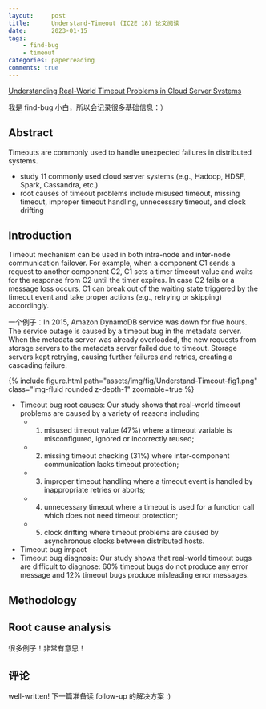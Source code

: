 ```yaml
---
layout:     post
title:      Understand-Timeout (IC2E 18) 论文阅读
date:       2023-01-15
tags:
    - find-bug
    - timeout
categories: paperreading
comments: true
---
```


[Understanding Real-World Timeout Problems in Cloud Server Systems](https://tingdai.github.io/files/understanding_IC2E18.pdf)

我是 find-bug 小白，所以会记录很多基础信息：）

## Abstract

Timeouts are commonly used to handle unexpected failures in distributed systems.

- study 11 commonly used cloud server systems (e.g., Hadoop, HDSF, Spark, Cassandra, etc.)
- root causes of timeout problems include misused timeout, missing timeout, improper timeout handling, unnecessary timeout, and clock drifting

## Introduction

Timeout mechanism can be used in both intra-node and inter-node communication failover. For example, when a component C1 sends a request to another component C2, C1 sets a timer timeout value and waits for the response from C2 until the timer expires. In case C2 fails or a message loss occurs, C1 can break out of the waiting state triggered by the timeout event and take proper actions (e.g., retrying or skipping) accordingly.

一个例子：In 2015, Amazon DynamoDB service was down for five hours. The service outage is caused by a timeout bug in the metadata server. When the metadata server was already overloaded, the new requests from storage servers to the metadata server failed due to timeout. Storage servers kept retrying, causing further failures and retries, creating a cascading failure.

{% include figure.html path="assets/img/fig/Understand-Timeout-fig1.png" class="img-fluid rounded z-depth-1" zoomable=true %}

- Timeout bug root causes: Our study shows that real-world timeout problems are caused by a variety of reasons including
  - 1) misused timeout value (47%) where a timeout variable is misconfigured, ignored or incorrectly reused;
  - 2) missing timeout checking (31%) where inter-component communication lacks timeout protection; 
  - 3) improper timeout handling where a timeout event is handled by inappropriate retries or aborts; 
  - 4) unnecessary timeout where a timeout is used for a function call which does not need timeout protection;
  - 5) clock drifting where timeout problems are caused by asynchronous clocks between distributed hosts.
- Timeout bug impact
- Timeout bug diagnosis: Our study shows that real-world timeout bugs are difficult to diagnose: 60% timeout bugs do not produce any error message and 12% timeout bugs produce misleading error messages.

## Methodology

## Root cause analysis

很多例子！非常有意思！

## 评论

well-written! 下一篇准备读 follow-up 的解决方案 :)